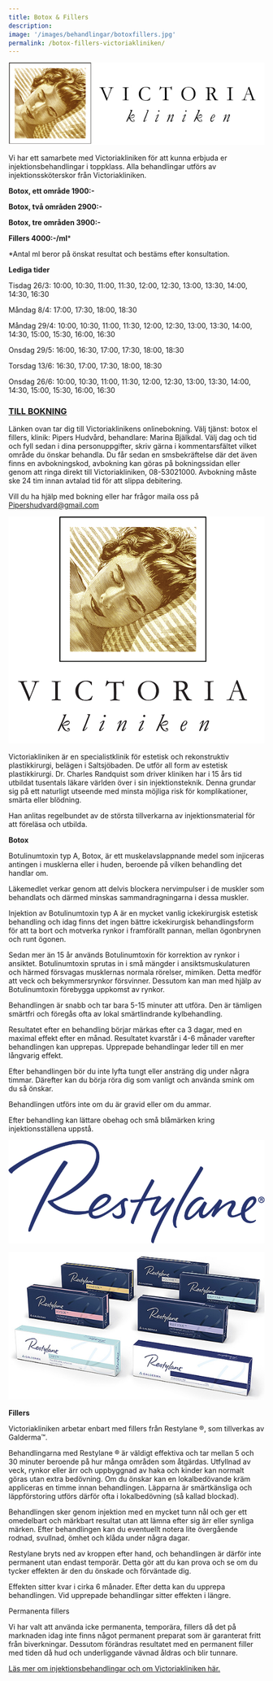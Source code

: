 ```yaml
---
title: Botox & Fillers
description:
image: '/images/behandlingar/botoxfillers.jpg'
permalink: /botox-fillers-victoriakliniken/
---
```


![1B3C1E16-FAD5-4E51-BF76-7DB90EF496D4](/images/arkivbilder/1b3c1e16-fad5-4e51-bf76-7db90ef496d4.jpeg)

Vi har ett samarbete med Victoriakliniken för att kunna erbjuda er injektionsbehandlingar i toppklass. Alla behandlingar utförs av injektionssköterskor från Victoriakliniken.

**Botox, ett område 1900:-**

**Botox, två områden 2900:-**

**Botox, tre områden 3900:-**

**Fillers 4000:-/ml**\*

\*Antal ml beror på önskat resultat och bestäms efter konsultation.

**Lediga tider**

Tisdag 26/3: 10:00, 10:30, 11:00, 11:30, 12:00, 12:30, 13:00, 13:30, 14:00, 14:30, 16:30

Måndag 8/4: 17:00, 17:30, 18:00, 18:30

Måndag 29/4: 10:00, 10:30, 11:00, 11:30, 12:00, 12:30, 13:00, 13:30, 14:00, 14:30, 15:00, 15:30, 16:00, 16:30

Onsdag 29/5: 16:00, 16:30, 17:00, 17:30, 18:00, 18:30

Torsdag 13/6: 16:30, 17:00, 17:30, 18:00, 18:30

Onsdag 26/6: 10:00, 10:30, 11:00, 11:30, 12:00, 12:30, 13:00, 13:30, 14:00, 14:30, 15:00, 15:30, 16:00, 16:30

### [TILL BOKNING](https://www.victoriakliniken.com/webbokning-pipers/#city=0&amp;locations=5&amp;activity=3&amp;caregivers=all)

Länken ovan tar dig till Victoriaklinikens onlinebokning. Välj tjänst: botox el fillers, klinik: Pipers Hudvård, behandlare: Marina Bjälkdal. Välj dag och tid och fyll sedan i dina personuppgifter, skriv gärna i kommentarsfältet vilket område du önskar behandla. Du får sedan en smsbekräftelse där det även finns en avbokningskod, avbokning kan göras på bokningssidan eller genom att ringa direkt till Victoriakliniken, 08-53021000. Avbokning måste ske 24 tim innan avtalad tid för att slippa debitering.

Vill du ha hjälp med bokning eller har frågor maila oss på Pipershudvard@gmail.com

![SkinCare logotype_medres.ai](/images/arkivbilder/205f5d24-7027-4014-9e20-c407ee38adef.jpeg)

Victoriakliniken är en specialistklinik för estetisk och rekonstruktiv plastikkirurgi, belägen i Saltsjöbaden. De utför all form av estetisk plastikkirurgi. Dr. Charles Randquist som driver kliniken har i 15 års tid utbildat tusentals läkare världen över i sin injektionsteknik. Denna grundar sig på ett naturligt utseende med minsta möjliga risk för komplikationer, smärta eller blödning.

Han anlitas regelbundet av de största tillverkarna av injektionsmaterial för att föreläsa och utbilda.

**Botox**

Botulinumtoxin typ A, Botox, är ett muskelavslappnande medel som injiceras antingen i musklerna eller i huden, beroende på vilken behandling det handlar om.

Läkemedlet verkar genom att delvis blockera nervimpulser i de muskler som behandlats och därmed minskas sammandragningarna i dessa muskler.

Injektion av Botulinumtoxin typ A är en mycket vanlig ickekirurgisk estetisk behandling och idag finns det ingen bättre ickekirurgisk behandlingsform för att ta bort och motverka rynkor i framförallt pannan, mellan ögonbrynen och runt ögonen.

Sedan mer än 15 år används Botulinumtoxin för korrektion av rynkor i ansiktet. Botulinumtoxin sprutas in i små mängder i ansiktsmuskulaturen och härmed försvagas musklernas normala rörelser, mimiken. Detta medför att veck och bekymmersrynkor försvinner. Dessutom kan man med hjälp av Botulinumtoxin förebygga uppkomst av rynkor.

Behandlingen är snabb och tar bara 5-15 minuter att utföra. Den är tämligen smärtfri och föregås ofta av lokal smärtlindrande kylbehandling.

Resultatet efter en behandling börjar märkas efter ca 3 dagar, med en maximal effekt efter en månad. Resultatet kvarstår i 4-6 månader varefter behandlingen kan upprepas. Upprepade behandlingar leder till en mer långvarig effekt.

Efter behandlingen bör du inte lyfta tungt eller ansträng dig under några timmar. Därefter kan du börja röra dig som vanligt och använda smink om du så önskar.

Behandlingen utförs inte om du är gravid eller om du ammar.

Efter behandling kan lättare obehag och små blåmärken kring injektionsställena uppstå.

![9828FC7F-070E-4C98-8D07-18BD0F20204E](/images/arkivbilder/9828fc7f-070e-4c98-8d07-18bd0f20204e.png)

![FE15847B-2805-4356-A46E-0C9A828C0AA3](/images/arkivbilder/fe15847b-2805-4356-a46e-0c9a828c0aa3.jpeg)

**Fillers**

Victoriakliniken arbetar enbart med fillers från Restylane ®, som tillverkas av Galderma™.

Behandlingarna med Restylane ® är väldigt effektiva och tar mellan 5 och 30 minuter beroende på hur många områden som åtgärdas. Utfyllnad av veck, rynkor eller ärr och uppbyggnad av haka och kinder kan normalt göras utan extra bedövning. Om du önskar kan en lokalbedövande kräm appliceras en timme innan behandlingen. Läpparna är smärtkänsliga och läppförstoring utförs därför ofta i lokalbedövning (så kallad blockad).

Behandlingen sker genom injektion med en mycket tunn nål och ger ett omedelbart och märkbart resultat utan att lämna efter sig ärr eller synliga märken. Efter behandlingen kan du eventuellt notera lite övergående rodnad, svullnad, ömhet och klåda under några dagar.

Restylane bryts ned av kroppen efter hand, och behandlingen är därför inte permanent utan endast temporär. Detta gör att du kan prova och se om du tycker effekten är den du önskade och förväntade dig.

Effekten sitter kvar i cirka 6 månader. Efter detta kan du upprepa behandlingen. Vid upprepade behandlingar sitter effekten i längre.

Permanenta fillers

Vi har valt att använda icke permanenta, temporära, fillers då det på marknaden idag inte finns något permanent preparat som är garanterat fritt från biverkningar. Dessutom förändras resultatet med en permanent filler med tiden då hud och underliggande vävnad åldras och blir tunnare.

[Läs mer om injektionsbehandlingar och om Victoriakliniken här.](https://www.victoriakliniken.com/behandlingar/injektionsbehandlingar/)